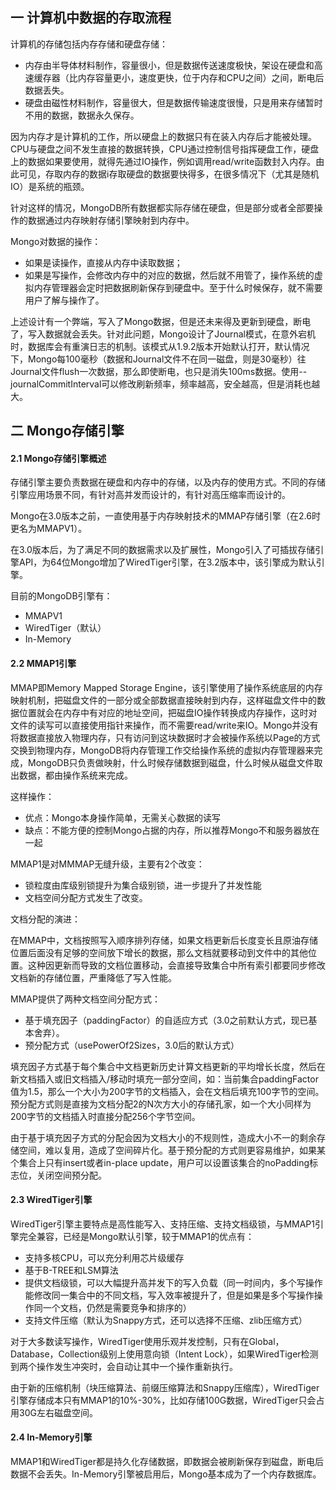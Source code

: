 ## 一 计算机中数据的存取流程

计算机的存储包括内存存储和硬盘存储：
- 内存由半导体材料制作，容量很小，但是数据传送速度极快，架设在硬盘和高速缓存器（比内存容量更小，速度更快，位于内存和CPU之间）之间，断电后数据丢失。
- 硬盘由磁性材料制作，容量很大，但是数据传输速度很慢，只是用来存储暂时不用的数据，数据永久保存。

因为内存才是计算机的工作，所以硬盘上的数据只有在装入内存后才能被处理。CPU与硬盘之间不发生直接的数据转换，CPU通过控制信号指挥硬盘工作，硬盘上的数据如果要使用，就得先通过IO操作，例如调用read/write函数封入内存。由此可见，存取内存的数据i存取硬盘的数据要快得多，在很多情况下（尤其是随机IO）是系统的瓶颈。  

针对这样的情况，MongoDB所有数据都实际存储在硬盘，但是部分或者全部要操作的数据通过内存映射存储引擎映射到内存中。  

Mongo对数据的操作：
- 如果是读操作，直接从内存中读取数据；  
- 如果是写操作，会修改内存中的对应的数据，然后就不用管了，操作系统的虚拟内存管理器会定时把数据刷新保存到硬盘中。至于什么时候保存，就不需要用户了解与操作了。  

上述设计有一个弊端，写入了Mongo数据，但是还未来得及更新到硬盘，断电了，写入数据就会丢失。针对此问题，Mongo设计了Journal模式，在意外宕机时，数据库会有重演日志的机制。该模式从1.9.2版本开始默认打开，默认情况下，Mongo每100毫秒（数据和Journal文件不在同一磁盘，则是30毫秒）往Journal文件flush一次数据，那么即使断电，也只是消失100ms数据。使用--journalCommitInterval可以修改刷新频率，频率越高，安全越高，但是消耗也越大。  

## 二 Mongo存储引擎

#### 2.1 Mongo存储引擎概述

存储引擎主要负责数据在硬盘和内存中的存储，以及内存的使用方式。不同的存储引擎应用场景不同，有针对高并发而设计的，有针对高压缩率而设计的。  

Mongo在3.0版本之前，一直使用基于内存映射技术的MMAP存储引擎（在2.6时更名为MMAPV1）。  

在3.0版本后，为了满足不同的数据需求以及扩展性，Mongo引入了可插拔存储引擎API，为64位Mongo增加了WiredTiger引擎，在3.2版本中，该引擎成为默认引擎。  

目前的MongoDB引擎有：
- MMAPV1
- WiredTiger（默认）
- In-Memory
  
#### 2.2 MMAP1引擎

MMAP即Memory Mapped Storage Engine，该引擎使用了操作系统底层的内存映射机制，把磁盘文件的一部分或全部数据直接映射到内存，这样磁盘文件中的数据位置就会在内存中有对应的地址空间，把磁盘IO操作转换成内存操作，这时对文件的读写可以直接使用指针来操作，而不需要read/write来IO。Mongo并没有将数据直接放入物理内存，只有访问到这块数据时才会被操作系统以Page的方式交换到物理内存，MongoDB将内存管理工作交给操作系统的虚拟内存管理器来完成，MongoDB只负责做映射，什么时候存储数据到磁盘，什么时候从磁盘文件取出数据，都由操作系统来完成。  

这样操作：
- 优点：Mongo本身操作简单，无需关心数据的读写
- 缺点：不能方便的控制Mongo占据的内存，所以推荐Mongo不和服务器放在一起

MMAP1是对MMMAP无缝升级，主要有2个改变：
- 锁粒度由库级别锁提升为集合级别锁，进一步提升了并发性能
- 文档空间分配方式发生了改变。

文档分配的演进：  

在MMAP中，文档按照写入顺序排列存储，如果文档更新后长度变长且原油存储位置后面没有足够的空间放下增长的数据，那么文档就要移动到文件中的其他位置。这种因更新而导致的文档位置移动，会直接导致集合中所有索引都要同步修改文档新的存储位置，严重降低了写入性能。  

MMAP提供了两种文档空间分配方式：
- 基于填充因子（paddingFactor）的自适应方式（3.0之前默认方式，现已基本舍弃）。
- 预分配方式（usePowerOf2Sizes，3.0后的默认方式）  
 
填充因子方式基于每个集合中文档更新历史计算文档更新的平均增长长度，然后在新文档插入或旧文档插入/移动时填充一部分空间，如：当前集合paddingFactor值为1.5，那么一个大小为200字节的文档插入，会在文档后填充100字节的空间。预分配方式则是直接为文档分配2的N次方大小的存储孔家，如一个大小同样为200字节的文档插入时直接分配256个字节空间。  

由于基于填充因子方式的分配会因为文档大小的不规则性，造成大小不一的剩余存储空间，难以复用，造成了空间碎片化。基于预分配的方式则更容易维护，如果某个集合上只有insert或者in-place update，用户可以设置该集合的noPadding标志位，关闭空间预分配。  

#### 2.3 WiredTiger引擎

WiredTiger引擎主要特点是高性能写入、支持压缩、支持文档级锁，与MMAP1引擎完全兼容，已经是Mongo默认引擎，较于MMAP1的优点有：
- 支持多核CPU，可以充分利用芯片级缓存
- 基于B-TREE和LSM算法
- 提供文档级锁，可以大幅提升高并发下的写入负载（同一时间内，多个写操作能修改同一集合中的不同文档，写入效率被提升了，但是如果是多个写操作操作同一个文档，仍然是需要竞争和排序的）
- 支持文件压缩（默认为Snappy方式，还可以选择不压缩、zlib压缩方式）

对于大多数读写操作，WiredTiger使用乐观并发控制，只有在Global，Database，Collection级别上使用意向锁（Intent Lock），如果WiredTiger检测到两个操作发生冲突时，会自动让其中一个操作重新执行。  

由于新的压缩机制（块压缩算法、前缀压缩算法和Snappy压缩库），WiredTiger引擎存储成本只有MMAP1的10%-30%，比如存储100G数据，WiredTiger只会占用30G左右磁盘空间。  

#### 2.4 In-Memory引擎
MMAP1和WiredTiger都是持久化存储数据，即数据会被刷新保存到磁盘，断电后数据不会丢失。In-Memory引擎被启用后，Mongo基本成为了一个内存数据库。

